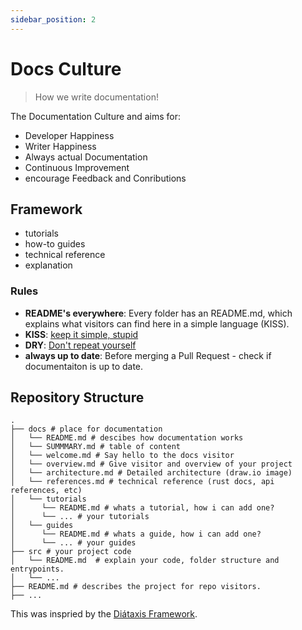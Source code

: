 ```yaml
---
sidebar_position: 2
---
```


# Docs Culture

> How we write documentation!

The Documentation Culture and aims for:
- Developer Happiness
- Writer Happiness
- Always actual Documentation
- Continuous Improvement
- encourage Feedback and Conributions

## Framework

- tutorials 
- how-to guides 
- technical reference 
- explanation 


### Rules

- **README's everywhere**:
Every folder has an README.md, which explains what visitors can find here in a simple language (KISS).
- **KISS**: [keep it simple, stupid](https://en.wikipedia.org/wiki/KISS_principle)
- **DRY**: [Don't repeat yourself](https://en.wikipedia.org/wiki/Don%27t_repeat_yourself)
- **always up to date**: Before merging a Pull Request - check if documentaiton is up to date.

## Repository Structure

```
.
├── docs # place for documentation
│   └── README.md # descibes how documentation works
│   └── SUMMMARY.md # table of content
│   └── welcome.md # Say hello to the docs visitor
│   └── overview.md # Give visitor and overview of your project
│   └── architecture.md # Detailed architecture (draw.io image)
│   └── references.md # technical reference (rust docs, api references, etc)
│   └── tutorials
│      └── README.md # whats a tutorial, how i can add one?
│      └── ... # your tutorials
│   └── guides
│      └── README.md # whats a guide, how i can add one?
│      └── ... # your guides
├── src # your project code
│   └── README.md  # explain your code, folder structure and entrypoints.
│   └── ...
├── README.md # describes the project for repo visitors.
├── ...
```
This was inspried by the [Diátaxis Framework](https://diataxis.fr/).